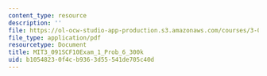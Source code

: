 ```yaml
---
content_type: resource
description: ''
file: https://ol-ocw-studio-app-production.s3.amazonaws.com/courses/3-091sc-introduction-to-solid-state-chemistry-fall-2010/b10548230f4cb9363d55541de705c40d_MIT3_091SCF10Exam_1_Prob_6_300k.pdf
file_type: application/pdf
resourcetype: Document
title: MIT3_091SCF10Exam_1_Prob_6_300k
uid: b1054823-0f4c-b936-3d55-541de705c40d
---
```

